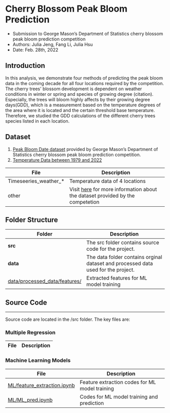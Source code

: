 # Cherry Blossom Peak Bloom Prediction
* Submission to George Mason’s Department of Statistics cherry blossom peak bloom prediction competition
* Authors: Julia Jeng, Fang Li, Julia Hsu
* Date: Feb. 28th, 2022

## Introduction
In this analysis, we demonstrate four methods of predicting the peak bloom data in the coming decade for all four locations required by the competition. The cherry trees' blossom development is dependent on weather conditions in winter or spring and species of growing degree (citation). Especially, the trees will bloom highly affects by their growing degree days(GDD), which is a measurement based on the temperature degrees of the area where it is located and the certain threshold base temperature.  Therefore, we studied the GDD calculations of the different cherry trees species listed in each location. 

## Dataset
1. [Peak Bloom Date dataset](https://github.com/GMU-CherryBlossomCompetition/peak-bloom-prediction/tree/main/data) provided by George Mason’s Department of Statistics cherry blossom peak bloom prediction competition.
2. [Temperature Data between 1979 and 2022]()

| File | Description |
| ---- | ----------- |
| Timeseeries_weather_* | Temperature data of 4 locations |
| other | Visit [here](https://github.com/GMU-CherryBlossomCompetition/peak-bloom-prediction/tree/main/data) for more information about the dataset provided by the competetion |

## Folder Structure
| Folder | Description |
| ------ | ----------- |
| **src** |  The src folder contains source code for the project. |
| **data**|The data folder contains orginal dataset and processed data used for the project. |
| [data/processed_data/features/](https://github.com/JuliaHsu/peak-bloom-prediction/tree/main/data/processed_data/features) | Extracted features for ML model training |

## Source Code
---

Source code are located in the /src folder. The key files are:

### Multiple Regression

| File | Description |
| ---- | ----------- |

### Machine Learning Models

| File | Description |
| ---- | ----------- |
| [ML/feature_extraction.ipynb](https://github.com/JuliaHsu/peak-bloom-prediction/blob/main/src/ML/feature_extraction.ipynb) | Feature extraction codes for ML model training |
| [ML/ML_pred.ipynb](https://github.com/JuliaHsu/peak-bloom-prediction/blob/main/src/ML/ML_pred.ipynb) | Codes for ML model training and prediction |






